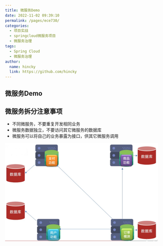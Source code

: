 ```yaml
---
title: 微服务Demo
date: 2022-11-02 09:39:10
permalink: /pages/ece730/
categories:
  - 项目实战
  - springcloud微服务项目
  - 微服务治理
tags:
  - Spring Cloud
  - 微服务治理
author: 
  name: hincky
  link: https://github.com/hincky
---
```

## 微服务Demo

## 微服务拆分注意事项

- 不同微服务，不要重复开发相同业务
- 微服务数据独立，不要访问其它微服务的数据库
- 微服务可以将自己的业务暴露为接口，供其它微服务调用

![](../img/1-2-1.png)

